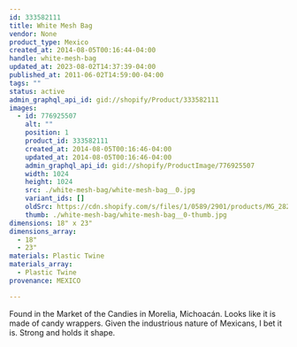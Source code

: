 ```yaml
---
id: 333582111
title: White Mesh Bag
vendor: None
product_type: Mexico
created_at: 2014-08-05T00:16:44-04:00
handle: white-mesh-bag
updated_at: 2023-08-02T14:37:39-04:00
published_at: 2011-06-02T14:59:00-04:00
tags: ""
status: active
admin_graphql_api_id: gid://shopify/Product/333582111
images:
  - id: 776925507
    alt: ""
    position: 1
    product_id: 333582111
    created_at: 2014-08-05T00:16:46-04:00
    updated_at: 2014-08-05T00:16:46-04:00
    admin_graphql_api_id: gid://shopify/ProductImage/776925507
    width: 1024
    height: 1024
    src: ./white-mesh-bag/white-mesh-bag__0.jpg
    variant_ids: []
    oldSrc: https://cdn.shopify.com/s/files/1/0589/2901/products/MG_2823.jpeg?v=1407212206
    thumb: ./white-mesh-bag/white-mesh-bag__0-thumb.jpg
dimensions: 18" x 23"
dimensions_array:
  - 18"
  - 23"
materials: Plastic Twine
materials_array:
  - Plastic Twine
provenance: MEXICO

---
```


Found in the Market of the Candies in Morelia, Michoacán. Looks like it is made of candy wrappers. Given the industrious nature of Mexicans, I bet it is. Strong and holds it shape.